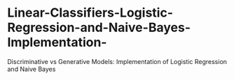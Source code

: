 # Linear-Classifiers-Logistic-Regression-and-Naive-Bayes-Implementation-
Discriminative vs Generative Models: Implementation of Logistic Regression and Naive Bayes
